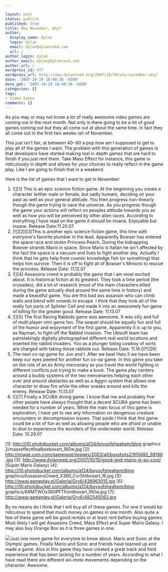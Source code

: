```yaml
---

layout: post
status: publish
published: true
title: Why November, Why?
author:
  display_name: Dylan
  login: dylan
  email: dylan@dylanreed.com
  url: /
author_login: dylan
author_email: dylan@dylanreed.com
author_url: /
wordpress_id: 477
wordpress_url: http://www.dylanreed.org/2007/10/29/why-november-why/
date: '2007-10-29 10:40:36 -0500'
date_gmt: '2007-10-29 16:40:36 -0500'
categories: []
tags:
- Video Games
comments: []
---
```


As you may or may not know a lot of really awesome video games are coming out in the next month. Not only is there going to be a lot of good games coming out but they all come out at about the same time. In fact they all come out in the first two weeks-ish of November. 

This just isn't fair, at between $40-$60 a pop how am I supposed to get to play all of the games I want. The problem with this generation of games is that developers have started making real in depth games that are hard to finish if you just rent them. Take Mass Effect for instance, this game is ridiculously in depth and allows for your choices to really reflect in the game play. Like I am going to finish that in a weekend.

Here is the list of games that I want to get in November:

  1. ![][1] This is an epic science fiction game. At the beginning you create a character (either male or female, but sadly human), deciding on your past as well as your general attitude. You then progress non-linearly though the game trying to save the universe. As you progress though the game your actions will reflect on peoples attitude towards you as well as how you will be perceived by other alien races. According to everything I have read on the game it should be insane. Enjoyable but insane.  Release Date:11.20.07 
  2. [![][2]][3]This is another epic science fiction game, this time with everyone's favorite plumber in the lead. Apparently Bowser has entered the space race and stolen Princess Peach. During the kidnapping Bowser strands Mario in space. Since Mario is Italian he isn't affected by the fact the space is a vacuum and lives to fight another day. Actually I think that he gets help from cosmic knowledge fish (or something) that helps him survive. Then it is off to fight all of Bowser's Minions to rescue the princess. Release Date: 11.12.07 
  3. ![][4] Assassins creed is probably the game that I am most excited about. It is historical fiction at its greatest. They took a time period (the crusades), did a lot of research (most of the main characters killed during the game actually died around the same time in history) and made a beautiful game. You are this bad ass assassin who can climb walls and blend with crowds to escape. I think that they took all of the really fun parts of Splinter Cell and made it into an awesomely fun game of killing for the greater good. Release Date: 11.13.07 
  4. ![][5] The first Raving Rabbids game was awesome. It was silly and full of multi player mini game fun. The sequel should be equally fun and full of the humor and enjoyment of the first game. Apparently it is up to you, as Rayman, to fight off the Rabbid invasion. The Ubisoft team has painstakingly digitally photographed different real world locations and inserted the rabbid invaders. You as a plunger toting cowboy of sorts are charged with taking those rabbids out. Release Date: 11.16.07![][6]
  5. The next co-op game for Jon and I. After we beat Halo:3 we have been keep our eyes peeled for another fun co-op game. In this game you take on the role of an ex Army mercenary as you travel the world fighting in different conflicts just trying to make a buck. The game play centers around a buddy systems of the two mercenaries helping each other over and around obstacles as well as a Aggro system that allows one character to draw fire while the other sneaks around and kills the enemy. Release Date: 11.13.07 
  6. ![][7] Finally a SCUBA diving game. I know that me and probably five other people have always thought that a decent SCUBA game has been needed for a number of years. While the main focus of this game is exploration, I have yet to see any information on dangerous creature encounters or decompression issues. That aside I think that this game could be a lot of fun as well as allowing people who are afraid or unable to dive to experience the wonders of the underwater world. Release Date: 10.29.07

   [1]: http://i10.photobucket.com/albums/a124/boysofsheahem/blog graphics 2/masseffectfinalboxboxart_160w.jpg
   [2]: http://image.com.com/gamespot/images/2003/all/boxshots2/915692_68186.jpg
   [3]: http://www.dylanreed.org/2007/10/15/good-god-mario-is-so-cool/ (Super Mario Galaxy)
   [4]: http://i10.photobucket.com/albums/a124/boysofsheahem/blog graphics/AssassinsCreed_X360_CvrShtboxart_16.jpg
   [5]: http://www.gameplay.pl/Galeria/Gry6/438963015.jpg
   [6]: http://i10.photobucket.com/albums/a124/boysofsheahem/blog graphics/ARMTWOx360PFTfrontboxart_160w.jpg
   [7]: http://www.gameplay.pl/Galeria/Gry6/482545093.jpg

By no means do I think that I will buy all of these games. For one it would be ridiculous to spend that much money on games in one month. Also quite a few of these game will be good rentals or at least rent before buying games. Most likely I will get Assassins Creed, Mass Effect and Super Mario Galaxy. I may also buy Orange Box as it is three games in one.

![][8]Just one more game for everyone to know about. Mario and Sonic at the Olympic games.  Finally Mario and Sonic and friends have teamed up and made a game. Also in this game they have created a great track and field experience that has been lacking for a number of years. According to what I have read there are different wii-mote movements depending on the character. Awesome.

   [8]: http://www.gameplay.pl/Galeria/Gry6/251761609.jpg

